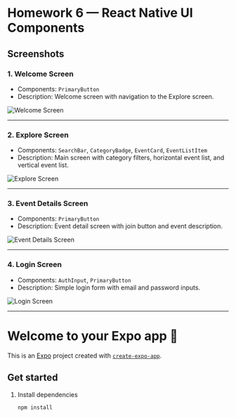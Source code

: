 # Homework 6 — React Native UI Components

## Screenshots

### 1. Welcome Screen

- Components: `PrimaryButton`
- Description: Welcome screen with navigation to the Explore screen.

![Welcome Screen](./screenshots_HW_6/SimulatorScreenshot_1.png)

---

### 2. Explore Screen

- Components: `SearchBar`, `CategoryBadge`, `EventCard`, `EventListItem`
- Description: Main screen with category filters, horizontal event list, and vertical event list.

![Explore Screen](./screenshots_HW_6/SimulatorScreenshot_2.png)

---

### 3. Event Details Screen

- Components: `PrimaryButton`
- Description: Event detail screen with join button and event description.

![Event Details Screen](./screenshots_HW_6/SimulatorScreenshot_3.png)

---

### 4. Login Screen

- Components: `AuthInput`, `PrimaryButton`
- Description: Simple login form with email and password inputs.

![Login Screen](./screenshots_HW_6/SimulatorScreenshot_4.png)

---

# Welcome to your Expo app 👋

This is an [Expo](https://expo.dev) project created with [`create-expo-app`](https://www.npmjs.com/package/create-expo-app).

## Get started

1. Install dependencies

   ```bash
   npm install
   ```
